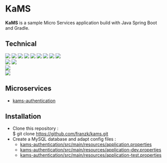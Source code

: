 # KaMS

**KaMS** is a sample Micro Services application build with Java Spring Boot and Gradle.

## Technical 
<img src="https://img.shields.io/badge/-JAVA%2017-00A7BB?style=for-the-badge&logo=java&logoColor=white&style=flat-square"> <img src="https://img.shields.io/badge/-SPRING%20BOOT%203.1.0-6eb442?style=for-the-badge&logo=spring&logoColor=white&style=flat-square">
<img src="https://img.shields.io/badge/-SPRING%20WEB-397200?style=for-the-badge&logo=spring&logoColor=white&style=flat-square">
<img src="https://img.shields.io/badge/-SPRING%20DATA%20JPA-8db411?style=for-the-badge&logo=spring&logoColor=white&style=flat-square"> <img src="https://img.shields.io/badge/-MYSQL-006189?style=for-the-badge&logo=mysql&logoColor=white&style=flat-square">
<img src="https://img.shields.io/badge/-SPRING%20SECURITY-1a5900?style=for-the-badge&logo=springsecurity&logoColor=white&style=flat-square">
<img src="https://img.shields.io/badge/-JWT-1a5900?style=for-the-badge&logo=jsonwebtokens&logoColor=white&style=flat-square"> 
<img src="https://img.shields.io/badge/-SPRING%20CLOUD%20GATEWAY-8db411?style=for-the-badge&logo=spring&logoColor=white&style=flat-square"> <img src="https://img.shields.io/badge/-NETFLIX%20EUREKA-e71e2f?style=for-the-badge&logo=spring&logoColor=white&style=flat-square">
<br><img src="https://img.shields.io/badge/-GRADLE-black?style=for-the-badge&logo=gradle&logoColor=white&style=flat-square">
<img src="https://img.shields.io/badge/-JACOCO-810a00?style=for-the-badge&style=flat-square">
<br><img src="https://img.shields.io/badge/-ANGULAR-c41829?style=for-the-badge&logo=angular&logoColor=white&style=flat-square"> 
<br><img src="https://img.shields.io/badge/-DOCKER-2496ed?style=for-the-badge&logo=docker&logoColor=white&style=flat-square">

## Microservices

- [kams-authentication](kams-authentication) 

## Installation

- Clone this repository :  
  $ git clone https://github.com/franzk/kams.git
- Create a MySQL database and adapt config files :
  - [kams-authentication/src/main/resources/application.properties](kams-authentication%2Fsrc%2Fmain%2Fresources%2Fapplication.properties)
  - [kams-authentication/src/main/resources/application-dev.properties](kams-authentication%2Fsrc%2Fmain%2Fresources%2Fapplication-dev.properties)
  - [kams-authentication/src/main/resources/application-test.properties](kams-authentication%2Fsrc%2Fmain%2Fresources%2Fapplication-test.properties)

